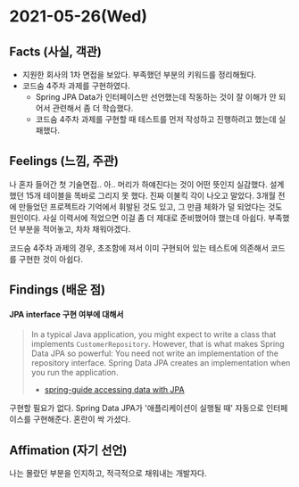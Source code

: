 # 2021-05-26\(Wed\)

## Facts \(사실, 객관\)

* 지원한 회사의 1차 면접을 보았다. 부족했던 부분의 키워드를 정리해뒀다.
* 코드숨 4주차 과제를 구현하였다.
  * Spring JPA Data가 인터페이스만 선언했는데 작동하는 것이 잘 이해가 안 되어서 관련해서 좀 더 학습했다.
  * 코드숨 4주차 과제를 구현할 때 테스트를 먼저 작성하고 진행하려고 했는데 실패했다.

## Feelings \(느낌, 주관\)

나 혼자 들어간 첫 기술면접.. 아.. 머리가 하얘진다는 것이 어떤 뜻인지 실감했다. 설계했던 15개 테이블을 똑바로 그리지 못 했다. 진짜 이불킥 각이 나오고 말았다. 3개월 전에 만들었던 프로젝트라 기억에서 휘발된 것도 있고, 그 만큼 체화가 덜 되었다는 것도 원인이다. 사실 이력서에 적었으면 이걸 좀 더 제대로 준비했어야 했는데 아쉽다. 부족했던 부분을 적어놓고, 차차 채워야겠다.

코드숨 4주차 과제의 경우, 초조함에 져서 이미 구현되어 있는 테스트에 의존해서 코드를 구현한 것이 아쉽다.

## Findings \(배운 점\)

#### JPA interface 구현 여부에 대해서

> In a typical Java application, you might expect to write a class that implements `CustomerRepository`. However, that is what makes Spring Data JPA so powerful: You need not write an implementation of the repository interface. Spring Data JPA creates an implementation when you run the application.   
>   - [spring-guide accessing data with JPA](https://spring.io/guides/gs/accessing-data-jpa/)

구현할 필요가 없다. Spring Data JPA가 '애플리케이션이 실행될 때' 자동으로 인터페이스를 구현해준다. 혼란이 싹 가셨다.



## Affimation \(자기 선언\)

나는 몰랐던 부분을 인지하고, 적극적으로 채워내는 개발자다.

